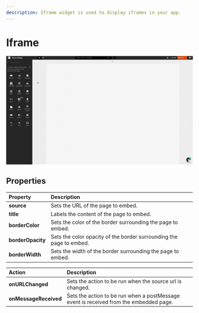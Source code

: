```yaml
---
description: Iframe widget is used to display iframes in your app.
---
```


# Iframe

![](../.gitbook/assets/cleanshot-2021-07-04-at-23.03.52%20%281%29.gif)

## Properties

| Property | Description |
| :--- | :--- |
| **source** | Sets the URL of the page to embed. |
| **title** | Labels the content of the page to embed. |
| **borderColor** | Sets the color of the border surrounding the page to embed. |
| **borderOpacity** | Sets the color opacity of the border surrounding the page to embed. |
| **borderWidth** | Sets the width of the border surrounding the page to embed. |

| Action | Description |
| :--- | :--- |
| **onURLChanged** | Sets the action to be run when the source url is changed. |
| **onMessageReceived** | Sets the action to be run when a postMessage event is received from the embedded page. |

